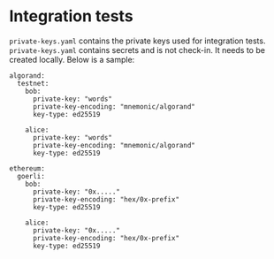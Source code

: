 # Integration tests

`private-keys.yaml` contains the private keys used for integration tests. `private-keys.yaml` contains secrets and is not check-in. It needs to be created locally. Below is a sample:


```
algorand:
  testnet:
    bob:
      private-key: "words"
      private-key-encoding: "mnemonic/algorand"
      key-type: ed25519
    
    alice:
      private-key: "words"
      private-key-encoding: "mnemonic/algorand"
      key-type: ed25519

ethereum:
  goerli:
    bob:
      private-key: "0x....."
      private-key-encoding: "hex/0x-prefix"
      key-type: ed25519
    
    alice:
      private-key: "0x....."
      private-key-encoding: "hex/0x-prefix"
      key-type: ed25519      
```
